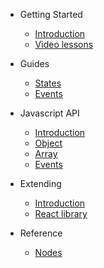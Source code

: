- Getting Started
    - [Introduction](README.md)
    - [Video lessons](video-lessons.md)

- Guides
    - [States](guides/states.md)
    - [Events](guides/events.md)

- Javascript API
    - [Introduction](javascript-api/README.md)
    - [Object](javascript-api/noodl-object.md)
    - [Array](javascript-api/noodl-array.md)
    - [Events](javascript-api/sending-and-receiving-events.md)

- Extending
    - [Introduction](extending/README.md)
    - [React library](extending/create-react-lib.md)

- Reference
    - [Nodes](nodes/README.md)

 
